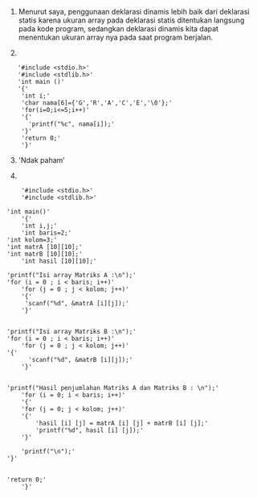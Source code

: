 1. Menurut saya, penggunaan deklarasi dinamis lebih baik dari deklarasi statis karena ukuran array 
   pada deklarasi statis ditentukan langsung pada kode program, sedangkan deklarasi dinamis kita dapat 
   menentukan ukuran array nya pada saat program berjalan.

2. 

       '#include <stdio.h>'
       '#include <stdlib.h>'
       'int main ()'  
       '{'
        'int i;'
        'char nama[6]={'G','R','A','C','E','\0'};'
        'for(i=0;i<=5;i++)'
        '{'
	      'printf("%c", nama[i]);'
        '}'
        'return 0;'
        '}'
    
3. 'Ndak paham'

4.

        '#include <stdio.h>'
        '#include <stdlib.h>'
        
	'int main()'
        '{'
        'int i,j;'
        'int baris=2;'
	'int kolom=3;'
	'int matrA [10][10];'
	'int matrB [10][10];'
        'int hasil [10][10];'
	
	'printf("Isi array Matriks A :\n");'
	'for (i = 0 ; i < baris; i++)'
        'for (j = 0 ; j < kolom; j++)'
        '{'
         'scanf("%d", &matrA [i][j]);'
        '}'
	 
	
	'printf("Isi array Matriks B :\n");'
	'for (i = 0 ; i < baris; i++)'
        'for (j = 0 ; j < kolom; j++)'
	'{'
          'scanf("%d", &matrB [i][j]);'
        '}'
	
	
	'printf("Hasil penjumlahan Matriks A dan Matriks B : \n");'
        'for (i = 0; i < baris; i++)'
        '{'
        'for (j = 0; j < kolom; j++)'
        '{'
            'hasil [i] [j] = matrA [i] [j] + matrB [i] [j];'
            'printf("%d", hasil [i] [j]);'
        '}'
	
        'printf("\n");'
	'}'
	
	
	'return 0;'
        '}'
